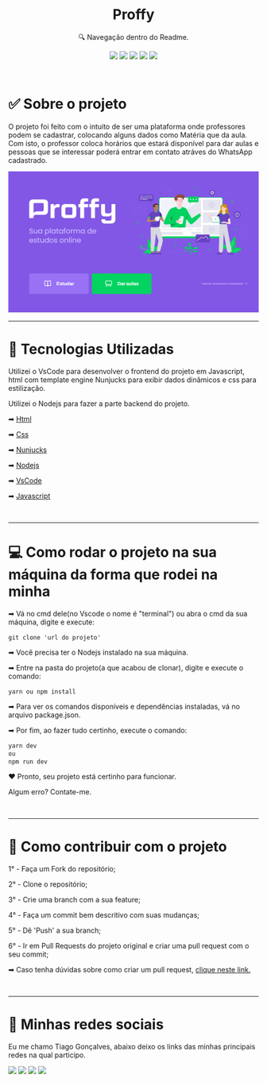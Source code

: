 <h1 align="center"> Proffy </h1>

<p align="center">🔍 Navegação dentro do Readme. </p>

<div align="center">

  [![](https://img.shields.io/badge/-Sobre-5276f2)](#sobre-o-projeto)
  [![](https://img.shields.io/badge/-Tecnologias-5276f2)](#techs)
  [![](https://img.shields.io/badge/-Começando-5276f2)](#rodar-projeto)
  [![](https://img.shields.io/badge/-Contribuir-5276f2)](#contribuir)
  [![](https://img.shields.io/badge/-Social-5276f2)](#rede-social)

</div>

</br>

<div align="left">
  <h1 id="sobre-o-projeto"> ✅ Sobre o projeto </h1>
  <p>
    O projeto foi feito com o intuito de ser uma plataforma onde professores podem se cadastrar, colocando alguns dados como Matéria que da aula. </br>
    Com isto, o professor coloca horários que estará disponível para dar aulas e pessoas que se interessar poderá entrar em contato atráves do WhatsApp cadastrado.
  </p>
</div>

<img src=".github/proffy_home_page.png" alt="Ecoleta home page">

___

<div align="left"> 
  <h1 id="techs">🚀 Tecnologias Utilizadas </h1> 
  <p>
    Utilizei o VsCode para desenvolver o frontend do projeto em Javascript, html com template engine Nunjucks para exibir dados dinâmicos e css para estilização.
  </p>
  <p>
    Utilizei o Nodejs para fazer a parte backend do projeto.
  </p>
  <div>
    <p>
      ➡
      <a href="https://developer.mozilla.org/pt-BR/docs/Web/HTML"> Html</a>
    </p>
    <p>
      ➡
      <a href="https://developer.mozilla.org/pt-BR/docs/Web/CSS"> Css</a>
    </p>
    <p>
      ➡
      <a href="https://mozilla.github.io/nunjucks/"> Nunjucks</a>
    </p>
    <p>
      ➡
      <a href="https://nodejs.org/en/"> Nodejs</a>
    </p>
    <p>
      ➡
      <a href="https://code.visualstudio.com"> VsCode</a>
    </p>
    <p>
      ➡
      <a href="https://developer.mozilla.org/pt-BR/docs/Web/JavaScript"> Javascript</a>
    </p>
  </div>
</div> 

</br>

___

<div align="left">
  <h1 id="rodar-projeto">💻 Como rodar o projeto na sua máquina da forma que rodei na minha</h1>

  <p>➡ Vá no cmd dele(no Vscode o nome é "terminal") ou abra o cmd da sua máquina, digite e execute: </p>
  <p> 

    git clone 'url do projeto'
  </p>

  <p>➡ Você precisa ter o Nodejs instalado na sua máquina.</p>
  
  <p>➡ Entre na pasta do projeto(a que acabou de clonar), digite e execute o comando: </p>
  <p>

    yarn ou npm install
  </p>
  <p>➡ Para ver os comandos disponíveis e dependências instaladas, vá no arquivo package.json. </p>

  <p>➡ Por fim, ao fazer tudo certinho, execute o comando:</p>
  <p>

    yarn dev 
    ou 
    npm run dev
  </p>

  <p>❤ Pronto, seu projeto está certinho para funcionar.</p>
  <p> Algum erro? Contate-me. </p>
</div>

</br>

___

<div align="left">
  <h1 id="contribuir">🔗 Como contribuir com o projeto</h1>
  <div>
    <p> 1° - Faça um Fork do repositório; </p>
    <p> 2° - Clone o repositório; </p>
    <p> 3° - Crie uma branch com a sua feature; </p>
    <p> 4° - Faça um commit bem descritivo com suas mudanças; </p>
    <p> 5° - Dê 'Push' a sua branch; </p>
    <p> 6° - Ir em Pull Requests do projeto original e criar uma pull request com o seu commit; </p>
    <p>
     ➡ Caso tenha dúvidas sobre como criar um pull request, 
      <a 
        href="https://docs.github.com/pt/github/collaborating-with-issues-and-pull-requests/creating-a-pull-request"> clique neste link.
      </a>  
    </p>
  </div>
</div>

</br>

___

<div align="left">
  <h1 id="rede-social">📱 Minhas redes sociais</h1>
  <p> Eu me chamo Tiago Gonçalves, abaixo deixo os links das minhas principais redes na qual participo.
  </p>

  [![](https://img.shields.io/badge/-Github-434140)](https://github.com/Tiaguin061)
  [![](https://img.shields.io/badge/-Linkedin-3DC3C9)](https://www.linkedin.com/in/tiagogoncalves200428/)
  [![](https://img.shields.io/badge/-Instagram-EA3C7A)](https://www.instagram.com/tiaguinho_gon1/?hl=pt-br)
  [![](https://img.shields.io/badge/-Discord-5276f2)](https://discord.com/users/586186122611130368)

</div>
